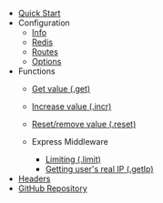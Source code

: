 - [Quick Start](quickstart.md)
- Configuration
    - [Info](configuration.md)
    - [Redis](redis.md)
    - [Routes](routes.md)
    - [Options](options.md)
- Functions
    - [Get value (.get)](get.md)

    - [Increase value (.incr)](incr.md)
    - [Reset/remove value (.reset)](reset.md)
    - Express Middleware
        - [Limiting (.limit)](limit.md)
        - [Getting user's real IP (.getIp)](getip.md)
- [Headers](headers.md)
- [GitHub Repository](https://github.com/eddiejibson/limitrr)

